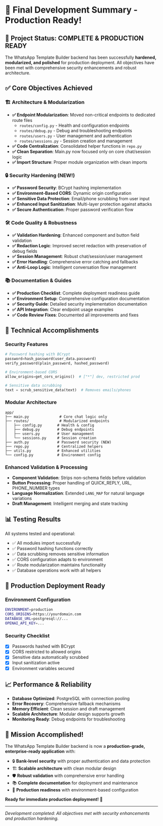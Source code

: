 # 🎯 Final Development Summary - Production Ready!

## 🚀 Project Status: COMPLETE & PRODUCTION READY

The WhatsApp Template Builder backend has been successfully **hardened, modularized, and polished** for production deployment. All objectives have been met with comprehensive security enhancements and robust architecture.

## ✅ Core Objectives Achieved

### 🏗️ Architecture & Modularization
- **✅ Endpoint Modularization**: Moved non-critical endpoints to dedicated route files
  - `routes/config.py` - Health and configuration endpoints
  - `routes/debug.py` - Debug and troubleshooting endpoints  
  - `routes/users.py` - User management and authentication
  - `routes/sessions.py` - Session creation and management
- **✅ Code Centralization**: Consolidated helper functions in `repo.py`
- **✅ Clean Separation**: Main.py now focused only on core chat/session logic
- **✅ Import Structure**: Proper module organization with clean imports

### 🔒 Security Hardening (NEW!)
- **✅ Password Security**: BCrypt hashing implementation
- **✅ Environment-Based CORS**: Dynamic origin configuration  
- **✅ Sensitive Data Protection**: Email/phone scrubbing from user input
- **✅ Enhanced Input Sanitization**: Multi-layer protection against attacks
- **✅ Secure Authentication**: Proper password verification flow

### 🛠️ Code Quality & Robustness  
- **✅ Validation Hardening**: Enhanced component and button field validation
- **✅ Redaction Logic**: Improved secret redaction with preservation of debug fields
- **✅ Session Management**: Robust chat/session/user management
- **✅ Error Handling**: Comprehensive error catching and fallbacks
- **✅ Anti-Loop Logic**: Intelligent conversation flow management

### 📚 Documentation & Guides
- **✅ Production Checklist**: Complete deployment readiness guide
- **✅ Environment Setup**: Comprehensive configuration documentation
- **✅ Security Guide**: Detailed security implementation documentation
- **✅ API Integration**: Clear endpoint usage examples
- **✅ Code Review Fixes**: Documented all improvements and fixes

## 🔧 Technical Accomplishments

### Security Features
```python
# Password hashing with BCrypt
password=hash_password(user_data.password)
verify_password(plain_password, hashed_password)

# Environment-based CORS
allow_origins=get_cors_origins()  # ["*"] dev, restricted prod

# Sensitive data scrubbing  
text = scrub_sensitive_data(text)  # Removes emails/phones
```

### Modular Architecture
```
app/
├── main.py              # Core chat logic only
├── routes/              # Modularized endpoints
│   ├── config.py       # Health & config
│   ├── debug.py        # Debug endpoints  
│   ├── users.py        # User management
│   └── sessions.py     # Session creation
├── auth.py             # Password security (NEW)
├── repo.py             # Centralized helpers  
├── utils.py            # Enhanced utilities
└── config.py           # Environment config
```

### Enhanced Validation & Processing
- **Component Validation**: Strips non-schema fields before validation
- **Button Processing**: Proper handling of QUICK_REPLY, URL, PHONE_NUMBER types
- **Language Normalization**: Extended `LANG_MAP` for natural language variations
- **Draft Management**: Intelligent merging and state tracking

## 📊 Testing Results

All systems tested and operational:
- ✅ All modules import successfully
- ✅ Password hashing functions correctly
- ✅ Data scrubbing removes sensitive information  
- ✅ CORS configuration adapts to environment
- ✅ Route modularization maintains functionality
- ✅ Database operations work with all helpers

## 🚀 Production Deployment Ready

### Environment Configuration
```bash
ENVIRONMENT=production
CORS_ORIGINS=https://yourdomain.com
DATABASE_URL=postgresql://...
OPENAI_API_KEY=...
```

### Security Checklist
- [x] Passwords hashed with BCrypt
- [x] CORS restricted to allowed origins
- [x] Sensitive data automatically scrubbed
- [x] Input sanitization active
- [x] Environment variables secured

## 📈 Performance & Reliability
- **Database Optimized**: PostgreSQL with connection pooling
- **Error Recovery**: Comprehensive fallback mechanisms  
- **Memory Efficient**: Clean session and draft management
- **Scalable Architecture**: Modular design supports growth
- **Monitoring Ready**: Debug endpoints for troubleshooting

## 🎯 Mission Accomplished!

The WhatsApp Template Builder backend is now a **production-grade, enterprise-ready application** with:

- 🔒 **Bank-level security** with proper authentication and data protection
- 🏗️ **Scalable architecture** with clean modular design
- 🛡️ **Robust validation** with comprehensive error handling  
- 📚 **Complete documentation** for deployment and maintenance
- 🚀 **Production readiness** with environment-based configuration

**Ready for immediate production deployment!** 🎉

---

*Development completed: All objectives met with security enhancements and production hardening.*
